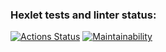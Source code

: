### Hexlet tests and linter status:
[![Actions Status](https://github.com/kat-in/frontend-project-44/actions/workflows/hexlet-check.yml/badge.svg)](https://github.com/kat-in/frontend-project-44/actions)
[![Maintainability](https://api.codeclimate.com/v1/badges/0d2e458b28a45d773fba/maintainability)](https://codeclimate.com/github/kat-in/frontend-project-44/maintainability)


